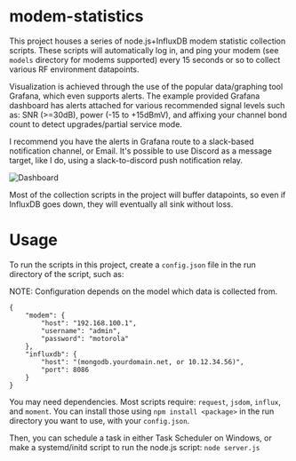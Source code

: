 # modem-statistics
This project houses a series of node.js+InfluxDB modem statistic collection scripts.  These scripts will automatically log in, and ping your modem (see `models` directory for modems supported) every 15 seconds or so to collect various RF environment datapoints.

Visualization is achieved through the use of the popular data/graphing tool Grafana, which even supports alerts.  The example provided Grafana dashboard has alerts attached for various recommended signal levels such as: SNR (>=30dB), power (-15 to +15dBmV), and affixing your channel bond count to detect upgrades/partial service mode.

I recommend you have the alerts in Grafana route to a slack-based notification channel, or Email.  It's possible to use Discord as a message target, like I do, using a slack-to-discord push notification relay.

![Dashboard](https://i.imgur.com/0IvDqej.png)

Most of the collection scripts in the project will buffer datapoints, so even if InfluxDB goes down, they will eventually all sink without loss.

# Usage

To run the scripts in this project, create a `config.json` file in the run directory of the script, such as:

NOTE: Configuration depends on the model which data is collected from.
```
{
	"modem": {
		"host": "192.168.100.1",
		"username": "admin",
		"password": "motorola"
	},
	"influxdb": {
		"host": "(mongodb.yourdomain.net, or 10.12.34.56)",
		"port": 8086
	}
}
```

You may need dependencies.  Most scripts require: `request`, `jsdom`, `influx`, and `moment`.  You can install those using `npm install <package>` in the run directory you want to use, with your `config.json`.

Then, you can schedule a task in either Task Scheduler on Windows, or make a systemd/initd script to run the node.js script:
`node server.js`
